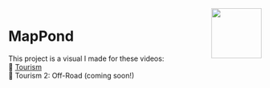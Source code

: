 <img align="right" height="100" src="http://img.todepond.com/IMG/PlaneFlip.png">

# MapPond

This project is a visual I made for these videos:<br>
🧳 [Tourism](https://youtu.be/nCR9zMU2Q_M)<br>
📌 Tourism 2: Off-Road (coming soon!)
